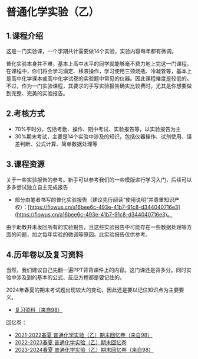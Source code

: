 # 普通化学实验（乙）
## 1.课程介绍
这是一门实验课，一个学期共计需要做14个实验，实验内容每年都有微调。

普化实验本身并不难，基本上高中水平的同学就能够毫不费力地上完这一门课程。在课程中，你们将会学习滴定、移液操作，学习使用三颈烧瓶、冷凝管等，基本上是高中化学课本或高中化学试卷的实验题中常见的仪器。因此课程难度是较低的。不过，作为一门实验课程，其要求的手写实验报告确实比较费时，尤其是你想要做到完整、完美的实验报告。

## 2.考核方式
- 70%平时分，包括考勤、操作、期中考试、实验报告等，以实验报告为主
- 30%期末考试，主要是14个实验中涉及的知识，包括仪器操作、试剂使用、误差判断、公式计算、简单数据处理等
## 3.课程资源
关于一些实验报告的参考。新手可以参考我们的一些模版进行学习入门，后续可以多多尝试独立自主完成报告

- 部分由笔者书写的普化实验报告（建议先行阅读“使用说明”并尊重知识产权）：[https://flowus.cn/a16bee6c-493e-41b7-91c8-d344040716e3](https://flowus.cn/a16bee6c-493e-41b7-91c8-d344040716e3)。

由于助教并未发回所有的实验报告，且这些实验报告中可能存在一些数据处理等方面的问题，加之每年实验的微调等原因。此实验报告仅供参考。
## 4.历年卷以及复习资料
当然，我们建议自己先翻一遍PPT背背课件上的内容。这门课还是背多分。同时实验中涉及到的基本的公式、反应方程都是要记住的。

2024年春夏的期末考试题出现较大的变动，因此还是要以记住知识点为主要要义。

- [复习资料（来自98）](Review.pdf)

回忆卷：

- [2021-2022春夏 普通化学实验（乙）期末回忆卷（来自98）](Exam.pdf)
- [2022-2023春夏 普通化学实验（乙）期末回忆卷](普通化学实验（乙）2022-2023春夏回忆卷.pdf)
- [2023-2024春夏 普通化学实验（乙）期末回忆卷（来自98）](普通化学实验（乙）2024春夏回忆卷.pdf)
